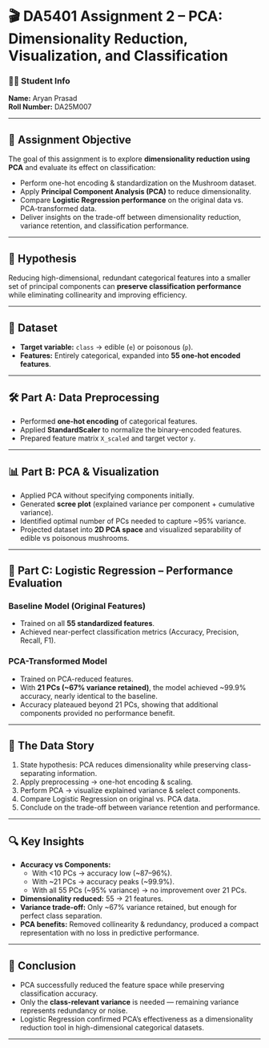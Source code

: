 # 🎬 DA5401 Assignment 2 – PCA: Dimensionality Reduction, Visualization, and Classification

### 👨‍🎓 Student Info  
**Name:** Aryan Prasad  
**Roll Number:** DA25M007  

---

## 📌 Assignment Objective  
The goal of this assignment is to explore **dimensionality reduction using PCA** and evaluate its effect on classification:  

- Perform one-hot encoding & standardization on the Mushroom dataset.  
- Apply **Principal Component Analysis (PCA)** to reduce dimensionality.  
- Compare **Logistic Regression performance** on the original data vs. PCA-transformed data.  
- Deliver insights on the trade-off between dimensionality reduction, variance retention, and classification performance.  

---

## 🧾 Hypothesis  
Reducing high-dimensional, redundant categorical features into a smaller set of principal components can **preserve classification performance** while eliminating collinearity and improving efficiency.  

---

## 📂 Dataset  
- **Target variable:** `class` → edible (`e`) or poisonous (`p`).  
- **Features:** Entirely categorical, expanded into **55 one-hot encoded features**.  

---

## 🛠️ Part A: Data Preprocessing  
- Performed **one-hot encoding** of categorical features.  
- Applied **StandardScaler** to normalize the binary-encoded features.  
- Prepared feature matrix `X_scaled` and target vector `y`.  

---

## 📊 Part B: PCA & Visualization  
- Applied PCA without specifying components initially.  
- Generated **scree plot** (explained variance per component + cumulative variance).  
- Identified optimal number of PCs needed to capture ~95% variance.  
- Projected dataset into **2D PCA space** and visualized separability of edible vs poisonous mushrooms.  

---

## 🤖 Part C: Logistic Regression – Performance Evaluation  

### Baseline Model (Original Features)  
- Trained on all **55 standardized features**.  
- Achieved near-perfect classification metrics (Accuracy, Precision, Recall, F1).  

### PCA-Transformed Model  
- Trained on PCA-reduced features.  
- With **21 PCs (~67% variance retained)**, the model achieved ~99.9% accuracy, nearly identical to the baseline.  
- Accuracy plateaued beyond 21 PCs, showing that additional components provided no performance benefit.  

---

## 📖 The Data Story  
1. State hypothesis: PCA reduces dimensionality while preserving class-separating information.  
2. Apply preprocessing → one-hot encoding & scaling.  
3. Perform PCA → visualize explained variance & select components.  
4. Compare Logistic Regression on original vs. PCA data.  
5. Conclude on the trade-off between variance retention and performance.  

---

## 🔍 Key Insights  
- **Accuracy vs Components:**  
  - With <10 PCs → accuracy low (~87–96%).  
  - With ~21 PCs → accuracy peaks (~99.9%).  
  - With all 55 PCs (~95% variance) → no improvement over 21 PCs.  
- **Dimensionality reduced:** 55 → 21 features.  
- **Variance trade-off:** Only ~67% variance retained, but enough for perfect class separation.  
- **PCA benefits:** Removed collinearity & redundancy, produced a compact representation with no loss in predictive performance.  

---

## 🏁 Conclusion  
- PCA successfully reduced the feature space while preserving classification accuracy.  
- Only the **class-relevant variance** is needed — remaining variance represents redundancy or noise.  
- Logistic Regression confirmed PCA’s effectiveness as a dimensionality reduction tool in high-dimensional categorical datasets.  

---  
